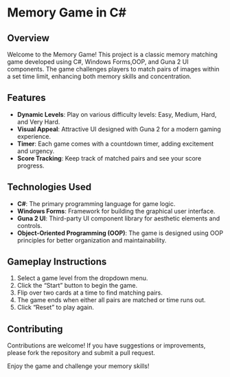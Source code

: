 # Memory Game in C#

## Overview
Welcome to the Memory Game! This project is a classic memory matching game developed using C#, Windows Forms,OOP, and Guna 2 UI components. The game challenges players to match pairs of images within a set time limit, enhancing both memory skills and concentration.

## Features
- **Dynamic Levels**: Play on various difficulty levels: Easy, Medium, Hard, and Very Hard.
- **Visual Appeal**: Attractive UI designed with Guna 2 for a modern gaming experience.
- **Timer**: Each game comes with a countdown timer, adding excitement and urgency.
- **Score Tracking**: Keep track of matched pairs and see your score progress.

## Technologies Used
- **C#**: The primary programming language for game logic.
- **Windows Forms**: Framework for building the graphical user interface.
- **Guna 2 UI**: Third-party UI component library for aesthetic elements and controls.
- **Object-Oriented Programming (OOP)**: The game is designed using OOP principles for better organization and maintainability.


## Gameplay Instructions
1. Select a game level from the dropdown menu.
2. Click the “Start” button to begin the game.
3. Flip over two cards at a time to find matching pairs.
4. The game ends when either all pairs are matched or time runs out.
5. Click “Reset” to play again.

## Contributing
Contributions are welcome! If you have suggestions or improvements, please fork the repository and submit a pull request.

Enjoy the game and challenge your memory skills!
